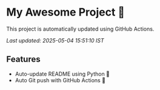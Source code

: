 # My Awesome Project 🚀

This project is automatically updated using GitHub Actions.

_Last updated: 2025-05-04 15:51:10 IST_

## Features
- Auto-update README using Python 🐍
- Auto Git push with GitHub Actions 🤖
